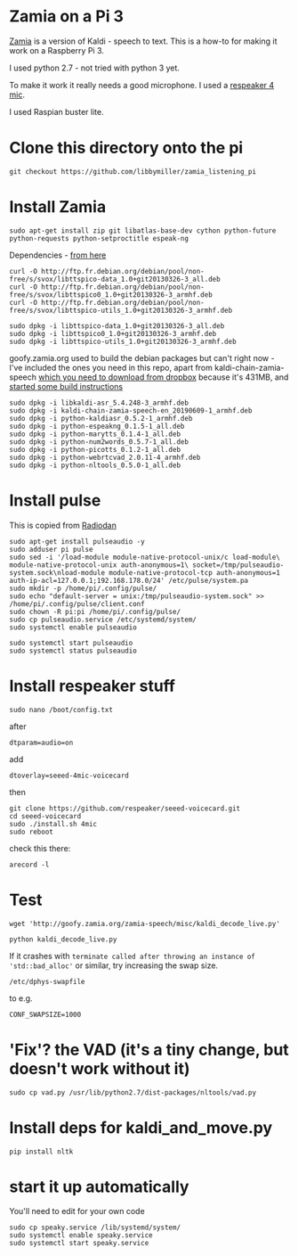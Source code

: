 # Zamia on a Pi 3

[Zamia](http://goofy.zamia.org/) is a version of Kaldi - speech to text. This is a how-to for making it work on a Raspberry Pi 3.

I used python 2.7 - not tried with python 3 yet.

To make it work it really needs a good microphone. I used a [respeaker 4 mic](https://www.seeedstudio.com/ReSpeaker-4-Mic-Array-for-Raspberry-Pi.html). 

I used Raspian buster lite.

# Clone this directory onto the pi

    git checkout https://github.com/libbymiller/zamia_listening_pi

# Install Zamia

    sudo apt-get install zip git libatlas-base-dev cython python-future python-requests python-setproctitle espeak-ng

Dependencies - [from here](https://github.com/alexylem/jarvis/issues/129#issuecomment-248072872)

    curl -O http://ftp.fr.debian.org/debian/pool/non-free/s/svox/libttspico-data_1.0+git20130326-3_all.deb
    curl -O http://ftp.fr.debian.org/debian/pool/non-free/s/svox/libttspico0_1.0+git20130326-3_armhf.deb
    curl -O http://ftp.fr.debian.org/debian/pool/non-free/s/svox/libttspico-utils_1.0+git20130326-3_armhf.deb

    sudo dpkg -i libttspico-data_1.0+git20130326-3_all.deb
    sudo dpkg -i libttspico0_1.0+git20130326-3_armhf.deb
    sudo dpkg -i libttspico-utils_1.0+git20130326-3_armhf.deb


goofy.zamia.org used to build the debian packages but can't right now - I've included the ones you 
need in this repo, apart from kaldi-chain-zamia-speech [which you need to download from dropbox](https://www.dropbox.com/transfer/AAAAADYHFQTdVbYixPNTKhTA-b0yc44nIh3pUPQP9QLjZ9p6YhddQ2w) because it's 431MB, and [started some build 
instructions](https://github.com/libbymiller/zamia_listening_pi/blob/master/notes_on_building_debs.md)

    sudo dpkg -i libkaldi-asr_5.4.248-3_armhf.deb
    sudo dpkg -i kaldi-chain-zamia-speech-en_20190609-1_armhf.deb
    sudo dpkg -i python-kaldiasr_0.5.2-1_armhf.deb
    sudo dpkg -i python-espeakng_0.1.5-1_all.deb 
    sudo dpkg -i python-marytts_0.1.4-1_all.deb
    sudo dpkg -i python-num2words_0.5.7-1_all.deb 
    sudo dpkg -i python-picotts_0.1.2-1_all.deb 
    sudo dpkg -i python-webrtcvad_2.0.11-4_armhf.deb 
    sudo dpkg -i python-nltools_0.5.0-1_all.deb 

# Install pulse

 This is copied from [Radiodan](https://github.com/andrewn/neue-radio/blob/master/deployment/provision)

    sudo apt-get install pulseaudio -y
    sudo adduser pi pulse
    sudo sed -i '/load-module module-native-protocol-unix/c load-module\ module-native-protocol-unix auth-anonymous=1\ socket=/tmp/pulseaudio-system.sock\nload-module module-native-protocol-tcp auth-anonymous=1 auth-ip-acl=127.0.0.1;192.168.178.0/24' /etc/pulse/system.pa
    sudo mkdir -p /home/pi/.config/pulse/
    sudo echo "default-server = unix:/tmp/pulseaudio-system.sock" >> /home/pi/.config/pulse/client.conf
    sudo chown -R pi:pi /home/pi/.config/pulse/
    sudo cp pulseaudio.service /etc/systemd/system/
    sudo systemctl enable pulseaudio

    sudo systemctl start pulseaudio
    sudo systemctl status pulseaudio

# Install respeaker stuff

    sudo nano /boot/config.txt

after

    dtparam=audio=on

add

    dtoverlay=seeed-4mic-voicecard

then 

    git clone https://github.com/respeaker/seeed-voicecard.git
    cd seeed-voicecard
    sudo ./install.sh 4mic
    sudo reboot

check this there:

    arecord -l


# Test

    wget 'http://goofy.zamia.org/zamia-speech/misc/kaldi_decode_live.py'

    python kaldi_decode_live.py
    
If it crashes with `terminate called after throwing an instance of 'std::bad_alloc'` or similar, try increasing the swap size.

    /etc/dphys-swapfile

to e.g.

    CONF_SWAPSIZE=1000

# 'Fix'? the VAD (it's a tiny change, but doesn't work without it)

    sudo cp vad.py /usr/lib/python2.7/dist-packages/nltools/vad.py

# Install deps for kaldi_and_move.py

    pip install nltk

# start it up automatically

You'll need to edit for your own code

    sudo cp speaky.service /lib/systemd/system/
    sudo systemctl enable speaky.service 
    sudo systemctl start speaky.service
